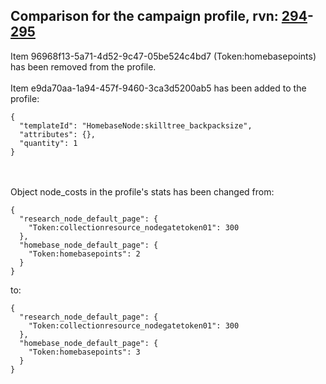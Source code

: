 ## Comparison for the campaign profile, rvn: [294](https://github.com/PRO100KatYT/FortniteProfileRevisions/tree/main/profiles/campaign/294%20campaign.json)-[295](https://github.com/PRO100KatYT/FortniteProfileRevisions/tree/main/profiles/campaign/295%20campaign.json)

Item 96968f13-5a71-4d52-9c47-05be524c4bd7 (Token:homebasepoints) has been removed from the profile.
<br><br>
Item e9da70aa-1a94-457f-9460-3ca3d5200ab5 has been added to the profile:

```
{
  "templateId": "HomebaseNode:skilltree_backpacksize",
  "attributes": {},
  "quantity": 1
}
```

<br><br>
Object node_costs in the profile's stats has been changed from:

```
{
  "research_node_default_page": {
    "Token:collectionresource_nodegatetoken01": 300
  },
  "homebase_node_default_page": {
    "Token:homebasepoints": 2
  }
}
```

to:

```
{
  "research_node_default_page": {
    "Token:collectionresource_nodegatetoken01": 300
  },
  "homebase_node_default_page": {
    "Token:homebasepoints": 3
  }
}
```

<br><br>
